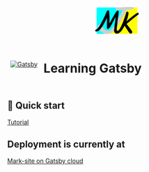 <p align="center">
  <a href="https://github.com/kirbymark/">
    <img alt="Mark's Icon" src="./src/images/kirbymark-mg.svg" width="100" />
  </a>
</p>
<table align="center">
<thead>
  <tr>
    <td style="height: 100px; text-align: center">
      <a href="https://www.gatsbyjs.com/?utm_source=starter&utm_medium=readme&utm_campaign=minimal-starter">
        <img alt="Gatsby" src="https://www.gatsbyjs.com/Gatsby-Monogram.svg" width="50" />
      </a>
  </td>
    <td style="height: 100px; text-align: center">
      <h1>Learning Gatsby</h1>
    </td>
  </tr>
</thead>
</table>
  
</div>

## 🚀 Quick start

[Tutorial](https://www.gatsbyjs.com/tutorial/?utm_source=starter&utm_medium=readme&utm_campaign=minimal-starter)


## Deployment is currently at

[Mark-site on Gatsby cloud](https://marksitemaster.gatsbyjs.io/)
